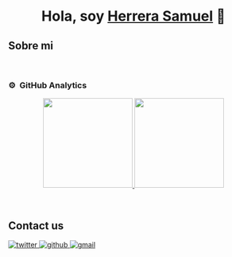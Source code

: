 <div align="center">
  <h1 align="center">Hola, soy <a href="#">Herrera Samuel</a> 👋</h1>
</div>

## Sobre mi






<br>

### ⚙️ &nbsp;GitHub Analytics

<p align="center">
<a href="[https://github.com/ArisGuimera](https://github.com/Samu-Andres)">
  <img height="180em" src=""/>
  <img height="180em" src=""/>
</a>
</p>
<br>

## Contact us

<a href="" target="_blank">
<img src=https://img.shields.io/badge/twitter-%2300acee.svg?color=1DA1F2&style=for-the-badge&logo=twitter&logoColor=white alt=twitter style="margin-bottom: 5px;" />

<a href="" target="_blank">
<img src=https://img.shields.io/badge/github-%2300acee.svg?color=181717&style=for-the-badge&logo=github&logoColor=white alt=github style="margin-bottom: 5px;" />

<a href="mailto:" target="_blank">
<img src=https://img.shields.io/badge/gmail-%2300acee.svg?color=EA4335&style=for-the-badge&logo=gmail&logoColor=white alt=gmail style="margin-bottom: 5px;" />
